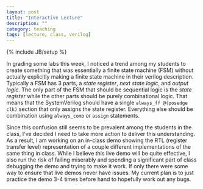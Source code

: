 ```yaml
---
layout: post
title: "Interactive Lecture"
description: ""
category: teaching
tags: [lecture, class, verilog]
---
```

{% include JB/setup %}

In grading some labs this week, I noticed a trend among my students to
create something that was essentially a finite state machine (FSM)
without actually explicitly making a finite state machine in their
verilog description.
Typically a FSM has 3 parts, a *state register*, *next state logic*,
and *output logic*.
The only part of the FSM that should be sequential logic is the *state
register* while the other parts should be purely combinational logic.
That means that the SystemVerilog should have a single `always_ff
@(posedge clk)` section that only assigns the state register.
Everything else should be combination using `always_comb` or `assign`
statements.

Since this confusion still seems to be prevalent among the students in
the class, I've decided I need to take more action to deliver this
understanding. 
As a result, I am working on an in-class demo showing the RTL
(register transfer level) representation of a couple different
implementations of the same thing in class.
While I believe this live demo will be quite effective, I also run the
risk of failing miserably and spending a significant part of class
debugging the demo and trying to make it work.
If only there were some way to ensure that live demos never have
issues. 
My current plan is to just practice the demo 3-4 times before hand to
hopefully work out any bugs.
